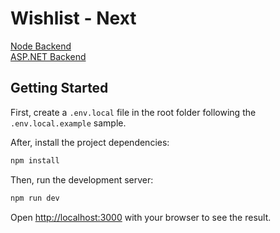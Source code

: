 # Wishlist - Next

[Node Backend](https://github.com/Veidz/wishlist-node)<br/>
[ASP.NET Backend](https://github.com/Veidz/wishlist-aspnet)

## Getting Started

First, create a <code>.env.local</code> file in the root folder following the <code>.env.local.example</code> sample.

After, install the project dependencies:
```bash
npm install
```

Then, run the development server:
```bash
npm run dev
```

Open [http://localhost:3000](http://localhost:3000) with your browser to see the result.
